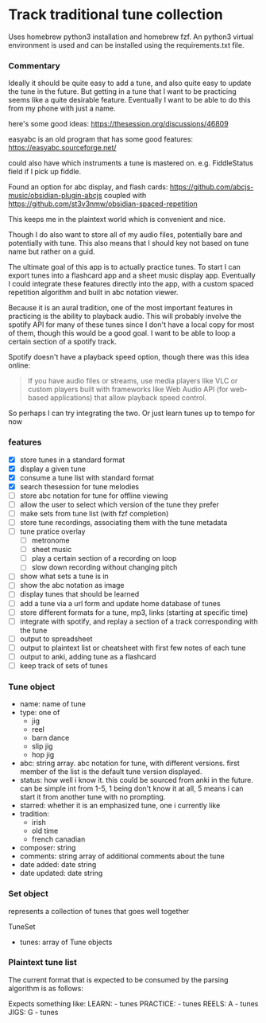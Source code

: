 # Track traditional tune collection

Uses homebrew python3 installation and homebrew fzf.
An python3 virtual environment is used and can be installed using the requirements.txt file.

### Commentary
Ideally it should be quite easy to add a tune, and also quite easy to update the tune in the future. But getting in a tune that I want to be practicing seems like a quite desirable feature. Eventually I want to be able to do this from my phone with just a name.

here's some good ideas: https://thesession.org/discussions/46809

easyabc is an old program that has some good features:
https://easyabc.sourceforge.net/

could also have which instruments a tune is mastered on.
e.g. FiddleStatus field if I pick up fiddle.

Found an option for abc display, and flash cards:
https://github.com/abcjs-music/obsidian-plugin-abcjs
coupled with
https://github.com/st3v3nmw/obsidian-spaced-repetition

This keeps me in the plaintext world which is convenient and nice.

Though I do also want to store all of my audio files, potentially bare and potentially with tune.
This also means that I should key not based on tune name but rather on a guid.

The ultimate goal of this app is to actually practice tunes. To start I can export tunes into a flashcard app and a sheet music display app. Eventually I could integrate these features directly into the app, with a custom spaced repetition algorithm and built in abc notation viewer.

Because it is an aural tradition, one of the most important features in practicing is the ability to playback audio. This will probably involve the spotify API for many of these tunes since I don't have a local copy for most of them, though this would be a good goal. I want to be able to loop a certain section of a spotify track.

Spotify doesn't have a playback speed option, though there was this idea online:

> If you have audio files or streams, use media players like VLC or custom players built with frameworks like Web Audio API (for web-based applications) that allow playback speed control.

So perhaps I can try integrating the two. Or just learn tunes up to tempo for now

### features
- [x] store tunes in a standard format
- [x] display a given tune
- [x] consume a tune list with standard format
- [x] search thesession for tune melodies
- [ ] store abc notation for tune for offline viewing
- [ ] allow the user to select which version of the tune they prefer
- [ ] make sets from tune list (with fzf completion)
- [ ] store tune recordings, associating them with the tune metadata
- [ ] tune pratice overlay
  - [ ] metronome
  - [ ] sheet music
  - [ ] play a certain section of a recording on loop
  - [ ] slow down recording without changing pitch
- [ ] show what sets a tune is in
- [ ] show the abc notation as image
- [ ] display tunes that should be learned
- [ ] add a tune via a url form and update home database of tunes
- [ ] store different formats for a tune, mp3, links (starting at specific time)
- [ ] integrate with spotify, and replay a section of a track corresponding with the tune
- [ ] output to spreadsheet
- [ ] output to plaintext list or cheatsheet with first few notes of each tune
- [ ] output to anki, adding tune as a flashcard
- [ ] keep track of sets of tunes

### Tune object

- name: name of tune
- type: one of
    - jig
    - reel
    - barn dance
    - slip jig
    - hop jig
- abc: string array. abc notation for tune, with different versions. first member of the list is the default tune version displayed.
- status: how well i know it. this could be sourced from anki in the future. can be simple int from 1-5, 1 being don't know it at all, 5 means i can start it from another tune with no prompting.
- starred: whether it is an emphasized tune, one i currently like
- tradition:
    - irish
    - old time
    - french canadian
- composer: string
- comments: string array of additional comments about the tune
- date added: date string
- date updated: date string

### Set object
represents a collection of tunes that goes well together

TuneSet
- tunes: array of Tune objects

### Plaintext tune list

The current format that is expected to be consumed by the parsing algorithm is as follows:

Expects something like:
LEARN:
    - tunes
PRACTICE:
    - tunes
REELS:
A
    - tunes
JIGS:
G
    - tunes